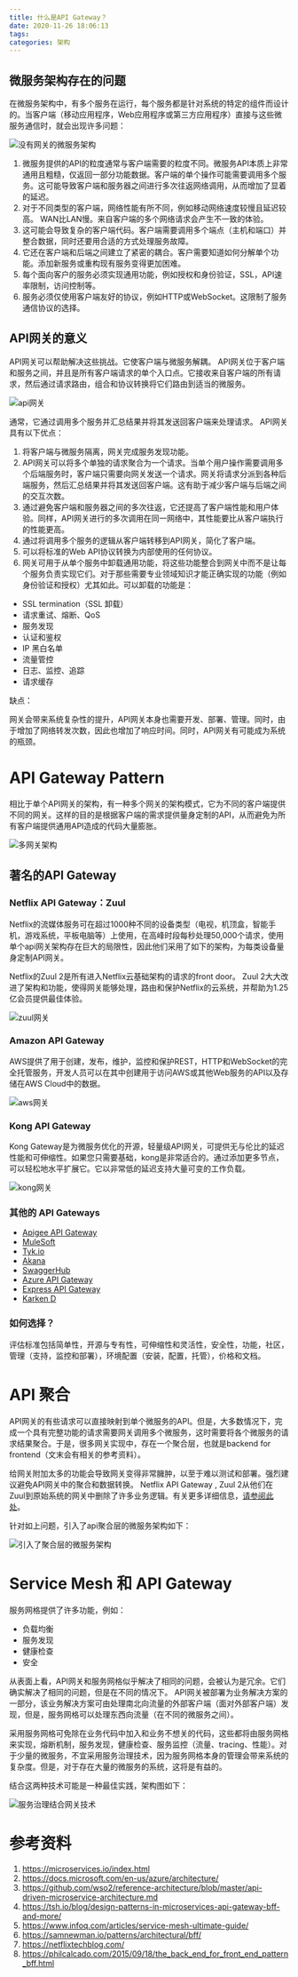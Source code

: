 ```yaml
---
title: 什么是API Gateway？
date: 2020-11-26 18:06:13
tags:
categories: 架构
---
```

## 微服务架构存在的问题

在微服务架构中，有多个服务在运行，每个服务都是针对系统的特定的组件而设计的。当客户端（移动应用程序，Web应用程序或第三方应用程序）直接与这些微服务通信时，就会出现许多问题：

![没有网关的微服务架构](https://raw.githubusercontent.com/com-wushuang/pics/main/%E6%B2%A1%E6%9C%89%E7%BD%91%E5%85%B3%E7%9A%84%E5%BE%AE%E6%9C%8D%E5%8A%A1%E6%9E%B6%E6%9E%84.png)

1. 微服务提供的API的粒度通常与客户端需要的粒度不同。微服务API本质上非常通用且粗糙，仅返回一部分功能数据。客户端的单个操作可能需要调用多个服务。这可能导致客户端和服务器之间进行多次往返网络调用，从而增加了显着的延迟。
2. 对于不同类型的客户端，网络性能有所不同，例如移动网络速度较慢且延迟较高。 WAN比LAN慢。来自客户端的多个网络请求会产生不一致的体验。
3. 这可能会导致复杂的客户端代码。客户端需要调用多个端点（主机和端口）并整合数据，同时还要用合适的方式处理服务故障。
4. 它还在客户端和后端之间建立了紧密的耦合。客户需要知道如何分解单个功能。添加新服务或重构现有服务变得更加困难。
5. 每个面向客户的服务必须实现通用功能，例如授权和身份验证，SSL，API速率限制，访问控制等。
6. 服务必须仅使用客户端友好的协议，例如HTTP或WebSocket。这限制了服务通信协议的选择。

## API网关的意义

API网关可以帮助解决这些挑战。它使客户端与微服务解耦。 API网关位于客户端和服务之间，并且是所有客户端请求的单个入口点。它接收来自客户端的所有请求，然后通过请求路由，组合和协议转换将它们路由到适当的微服务。

![api网关](https://raw.githubusercontent.com/com-wushuang/pics/main/api%E7%BD%91%E5%85%B3.png)

通常，它通过调用多个服务并汇总结果并将其发送回客户端来处理请求。 API网关具有以下优点：

1. 将客户端与微服务隔离，网关完成服务发现功能。
2. API网关可以将多个单独的请求聚合为一个请求。当单个用户操作需要调用多个后端服务时，客户端只需要向网关发送一个请求。网关将请求分派到各种后端服务，然后汇总结果并将其发送回客户端。这有助于减少客户端与后端之间的交互次数。
3. 通过避免客户端和服务器之间的多次往返，它还提高了客户端性能和用户体验。同样，API网关进行的多次调用在同一网络中，其性能要比从客户端执行的性能更高。
4. 通过将调用多个服务的逻辑从客户端转移到API网关，简化了客户端。
5. 可以将标准的Web API协议转换为内部使用的任何协议。
6. 网关可用于从单个服务中卸载通用功能，将这些功能整合到网关中而不是让每个服务负责实现它们。对于那些需要专业领域知识才能正确实现的功能（例如身份验证和授权）尤其如此。可以卸载的功能是：

- SSL termination（SSL 卸载）
- 请求重试、熔断、QoS
- 服务发现
- 认证和鉴权
- IP 黑白名单
- 流量管控
- 日志、监控、追踪
- 请求缓存

缺点：

网关会带来系统复杂性的提升，API网关本身也需要开发、部署、管理。同时，由于增加了网络转发次数，因此也增加了响应时间。同时，API网关有可能成为系统的瓶颈。

# API Gateway Pattern

相比于单个API网关的架构，有一种多个网关的架构模式，它为不同的客户端提供不同的网关。这样的目的是根据客户端的需求提供量身定制的API，从而避免为所有客户端提供通用API造成的代码大量膨胀。

![多网关架构](https://raw.githubusercontent.com/com-wushuang/pics/main/%E5%A4%9A%E7%BD%91%E5%85%B3%E6%9E%B6%E6%9E%84.png)

## 著名的API Gateway

### Netflix API Gateway：Zuul

Netflix的流媒体服务可在超过1000种不同的设备类型（电视，机顶盒，智能手机，游戏系统，平板电脑等）上使用，在高峰时段每秒处理50,000个请求，使用单个api网关架构存在巨大的局限性，因此他们采用了如下的架构，为每类设备量身定制API网关。

Netflix的Zuul 2是所有进入Netflix云基础架构的请求的front door。 Zuul 2大大改进了架构和功能，使得网关能够处理，路由和保护Netflix的云系统，并帮助为1.25亿会员提供最佳体验。

![zuul网关](https://raw.githubusercontent.com/com-wushuang/pics/main/zuul%E7%BD%91%E5%85%B3.png)

### Amazon API Gateway

AWS提供了用于创建，发布，维护，监控和保护REST，HTTP和WebSocket的完全托管服务，开发人员可以在其中创建用于访问AWS或其他Web服务的API以及存储在AWS Cloud中的数据。

![aws网关](https://raw.githubusercontent.com/com-wushuang/pics/main/aws%E7%BD%91%E5%85%B3.png)

### Kong API Gateway

Kong Gateway是为微服务优化的开源，轻量级API网关，可提供无与伦比的延迟性能和可伸缩性。如果您只需要基础，kong是非常适合的。通过添加更多节点，可以轻松地水平扩展它。它以非常低的延迟支持大量可变的工作负载。

![kong网关](https://raw.githubusercontent.com/com-wushuang/pics/main/kong%E7%BD%91%E5%85%B3.png)

### 其他的 API Gateways

- [Apigee API Gateway](https://apigee.com/api-management/)
- [MuleSoft](https://www.mulesoft.com/platform/api-management)
- [Tyk.io](https://github.com/TykTechnologies/tyk)
- [Akana](https://www.akana.com/products/api-platform/api-gateway)
- [SwaggerHub](https://swagger.io/tools/swaggerhub/)
- [Azure API Gateway](https://azure.microsoft.com/en-us/services/api-management/)
- [Express API Gateway](https://www.express-gateway.io/)
- [Karken D](https://www.krakend.io/)

### 如何选择？

评估标准包括简单性，开源与专有性，可伸缩性和灵活性，安全性，功能，社区，管理（支持，监控和部署），环境配置（安装，配置，托管），价格和文档。

# API 聚合

API网关的有些请求可以直接映射到单个微服务的API。但是，大多数情况下，完成一个具有完整功能的请求需要网关调用多个微服务，这时需要将各个微服务的请求结果聚合。于是，很多网关实现中，存在一个聚合层，也就是backend for frontend（文末会有相关的参考资料）。

给网关附加太多的功能会导致网关变得非常臃肿，以至于难以测试和部署。强烈建议避免API网关中的聚合和数据转换。 Netflix API Gateway , Zuul 2从他们在Zuul到原始系统的网关中删除了许多业务逻辑。有关更多详细信息，[请参阅此处](https://www.infoq.com/news/2016/10/netflix-zuul-asynch-nonblocking/)。

针对如上问题，引入了api聚合层的微服务架构如下：

![引入了聚合层的微服务架构](https://raw.githubusercontent.com/com-wushuang/pics/main/%E5%BC%95%E5%85%A5%E4%BA%86%E8%81%9A%E5%90%88%E5%B1%82%E7%9A%84%E5%BE%AE%E6%9C%8D%E5%8A%A1%E6%9E%B6%E6%9E%84.png)

# Service Mesh 和 API Gateway

服务网格提供了许多功能，例如：

- 负载均衡
- 服务发现
- 健康检查
- 安全

从表面上看，API网关和服务网格似乎解决了相同的问题，会被认为是冗余。它们确实解决了相同的问题，但是在不同的情况下。 API网关被部署为业务解决方案的一部分，该业务解决方案可由处理南北向流量的外部客户端（面对外部客户端）发现，但是，服务网格可以处理东西向流量（在不同的微服务之间）。

采用服务网格可免除在业务代码中加入和业务不想关的代码，这些都将由服务网格来实现，熔断机制，服务发现，健康检查、服务监控（流量、tracing、性能）。对于少量的微服务，不宜采用服务治理技术，因为服务网格本身的管理会带来系统的复杂度。但是，对于存在大量的微服务的系统，这将是有益的。

结合这两种技术可能是一种最佳实践，架构图如下：

![服务治理结合网关技术](https://raw.githubusercontent.com/com-wushuang/pics/main/%E6%9C%8D%E5%8A%A1%E6%B2%BB%E7%90%86%E7%BB%93%E5%90%88%E7%BD%91%E5%85%B3%E6%8A%80%E6%9C%AF.png)

# 参考资料

1. https://microservices.io/index.html
2. https://docs.microsoft.com/en-us/azure/architecture/
3. https://github.com/wso2/reference-architecture/blob/master/api-driven-microservice-architecture.md
4. https://tsh.io/blog/design-patterns-in-microservices-api-gateway-bff-and-more/
5. https://www.infoq.com/articles/service-mesh-ultimate-guide/
6. https://samnewman.io/patterns/architectural/bff/
7. https://netflixtechblog.com/
8. https://philcalcado.com/2015/09/18/the_back_end_for_front_end_pattern_bff.html